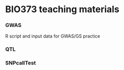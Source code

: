 # BIO373 teaching materials

### GWAS
R script and input data for GWAS/GS practice

### QTL

### SNPcallTest
